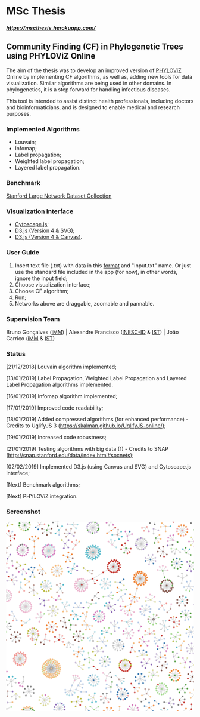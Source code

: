 # MSc Thesis 
##### https://mscthesis.herokuapp.com/

## Community Finding (CF) in Phylogenetic Trees using PHYLOViZ Online

The aim of the thesis was to develop an improved version of [PHYLOViZ](http://www.phyloviz.net/) Online by
implementing CF algorithms, as well as, adding new tools for
data visualization. Similar algorithms are being used in other domains. In
phylogenetics, it is a step forward for handling infectious diseases.

This tool is intended to assist distinct health professionals, including doctors and
bioinformaticians, and is designed to enable medical and research purposes.

### Implemented Algorithms

- Louvain;
- Infomap;
- Label propagation;
- Weighted label propagation;
- Layered label propagation.

### Benchmark

[Stanford Large Network Dataset Collection](http://snap.stanford.edu/data/index.html)

### Visualization Interface

- [Cytoscape.js](http://js.cytoscape.org/);
- [D3.js (Version 4 & SVG)](https://bl.ocks.org/pkerpedjiev/f2e6ebb2532dae603de13f0606563f5b);
- [D3.js (Version 4 & Canvas)](https://bl.ocks.org/jodyphelan/5dc989637045a0f48418101423378fbd).

### User Guide

1. Insert text file (.txt) with data in this [format](https://github.com/warcraft12321/Thesis/blob/master/uploads/Input.txt) and "Input.txt" name. Or just use the standard file included in the app (for now), in other words, ignore the input field;
2. Choose visualization interface;
3. Choose CF algorithm;
4. Run;
5. Networks above are draggable, zoomable and pannable. 

### Supervision Team

Bruno Gonçalves ([iMM](https://imm.medicina.ulisboa.pt/pt/)) | Alexandre Francisco ([INESC-ID](https://www.inesc-id.pt/) & [IST](https://tecnico.ulisboa.pt/pt/)) | João Carriço ([iMM](https://imm.medicina.ulisboa.pt/pt/) & [IST](https://tecnico.ulisboa.pt/pt/))

### Status

[21/12/2018] Louvain algorithm implemented;

[13/01/2019] Label Propagation, Weighted Label Propagation and Layered Label Propagation algorithms implemented.

[16/01/2019] Infomap algorithm implemented;

[17/01/2019] Improved code readability;

[18/01/2019] Added compressed algorithms (for enhanced performance) - Credits to UglifyJS 3 (https://skalman.github.io/UglifyJS-online/); 

[19/01/2019] Increased code robustness;

[21/01/2019] Testing algorithms with big data (1) - Credits to SNAP (http://snap.stanford.edu/data/index.html#socnets);

[02/02/2019] Implemented D3.js (using Canvas and SVG) and Cytoscape.js interface;

[Next] Benchmark algorithms;

[Next] PHYLOViZ integration.

### Screenshot

![Community_Finding Screenshot](./website/img/communityFinding.png)

